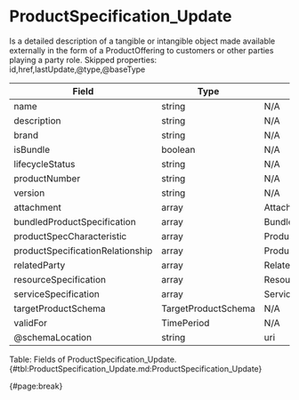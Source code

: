 <!--
    ATTENTION: This file was generated via gradle!
               Do NOT manually edit this file! Any such changes will be overwritten!
-->

# ProductSpecification_Update

Is a detailed description of a tangible or intangible object made available externally in the form of a ProductOffering to customers or other parties playing a party role.
Skipped properties: id,href,lastUpdate,@type,@baseType

| Field | Type | Format | Required |
| ------- | ------- | ------- | --- |
| name | string | N/A | No |
| description | string | N/A | No |
| brand | string | N/A | No |
| isBundle | boolean | N/A | No |
| lifecycleStatus | string | N/A | No |
| productNumber | string | N/A | No |
| version | string | N/A | No |
| attachment | array | AttachmentOrDocumentRef | No |
| bundledProductSpecification | array | BundledProductSpecification | No |
| productSpecCharacteristic | array | ProductSpecificationCharacteristic | No |
| productSpecificationRelationship | array | ProductSpecificationRelationship | No |
| relatedParty | array | RelatedParty | No |
| resourceSpecification | array | ResourceSpecificationRef | No |
| serviceSpecification | array | ServiceSpecificationRef | No |
| targetProductSchema | TargetProductSchema | N/A | No |
| validFor | TimePeriod | N/A | No |
| @schemaLocation | string | uri | No |

Table: Fields of ProductSpecification_Update. {#tbl:ProductSpecification_Update.md:ProductSpecification_Update}

{#page:break}
